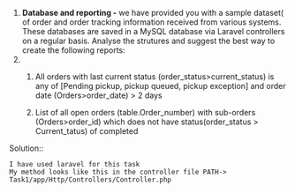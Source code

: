 1. **Database and reporting -** we have provided you with a sample dataset( of order and order tracking information received from various systems. These databases are saved in a MySQL database via Laravel controllers on a regular basis. Analyse the strutures and suggest the best way to create the following reports: 
2. 
    1. All orders with last current status (order_status>current_status) is any of [Pending pickup, pickup queued, pickup exception] and order date (Orders>order_date) > 2 days
    
    2. List of all open orders (table.Order_number) with sub-orders (Orders>order_id) which does not have status(order_status > Current_tatus) of completed
   
 Solution::
 
    I have used laravel for this task 
    My method looks like this in the controller file PATH-> Task1/app/Http/Controllers/Controller.php
 
